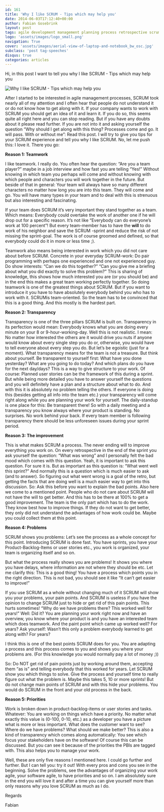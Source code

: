 ```yaml
---
id: 161
title: 'Why I like SCRUM - Tips which may help you'
date: 2014-06-03T17:12:40+00:00
author: Fabian Gosebrink
layout: post
tags: agile development management planning process retrospective scrum software tips 
logo: 'assets/images/logo_small.png'
navigation: True
cover: 'assets/images/aerial-view-of-laptop-and-notebook_bw_osc.jpg'
subclass: 'post tag-speeches'
disqus: true
categories: articles
---
```


Hi, in this post I want to tell you why I like SCRUM - Tips which may help you

![Why I like SCRUM - Tips which may help you]({{site.baseurl}}assets/articles/2014-06-03/08570960-945a-48e4-980d-ef95447107ea.png)

After I started to be interested in agile management processes, SCRUM took nearly all of my attention and I often hear that people do not understand it or do not know how to get along with it. If your company wants to work with SCRUM you should get an idea of it and learn it. If you do so, this seems quite all right here and you can stop reading. But if you have any doubts about it please read further. If you are not into it and asking yourself the question “Why should I get along with this thing? Processes come and go. It will pass. With or without me”: Read this post. I will try to give you tips for your SCRUM experience and tell you why I like SCRUM. No, let me push this: I love it. There you go:

**Reason 1: Teamwork**

I like teamwork. I really do. You often hear the question: “Are you a team player?” maybe in a job interview and how fast you are telling “Yes!” Without knowing in which team you perhaps will come and without knowing with which people and characters you will work together in the future. But beside of that in general: Your team will always have so many different characters no matter how long you are into this team. They will come and go. You will have many types in your team and to deal with this is strenuous but also interesting and fascinating.

If your team does SCRUM it’s very important they stand together as a team. Which means: Everybody could overtake the work of another one if he will drop out for a specific reason. It’s not like “Everybody can do everyone’s work at 100 percent”! But every team-member has to have the <strong>will</strong> to do work of his neighbor and save the SCRUM -sprint and reduce the risk of not missing the sprint-goal. The work is of course groomed and defined, so that everybody could do it in more or less time ;).

Teamwork also means being interested in work which you did not care about before SCRUM. Concrete in your everyday SCRUM-work: Do pair programming with perhaps one experienced and one not experienced guy. Do show interests: “Can we do this together?” “Can you give me a briefing about what you did exactly to solve this problem?” This is sharing of knowledge, this shows how much interested you are (or you should be) and in the end this makes a great team working perfectly together. So doing teamwork is one of the greatest things about SCRUM. But if you want to introduce it you have to have absolutely everybody behind you who has to work with it. SCRUMis team-oriented. So the team has to be convinced that this is a good thing. And this mostly is the hardest part.

**Reason 2: Transparency**

Transparency is one of the three pillars SCRUM is built on. Transparency in its perfection would mean: Everybody knows what you are doing every minute on your 8 or 9-hour-working-day. Well this is not realistic. I mean: No matter how interested the others are it would drive you nuts if anyone would know about every single step you do or, otherwise, you would have to tell everyone about every step you do. But let’s be egoistic (just for a moment). What transparency means for the team is not a treasure. But think about yourself. Be transparent to yourself first: What have you done yesterday? What are you going to do today? And which plans do you have for the next day/days? This is a way to give structure to your work. Of course: Planned user stories can be the framework of this during a sprint. But while being more detailed you have to answer yourself the questions and you will definitely have a plan and a structure about what to do. And with this it is absolutely no problem telling the others. If everyone is doing this (besides getting all info into the team etc.) your transparency will come right along while you are planning your work for yourself. The daily-standup is one place for this: Be transparent there! So with a daily meeting and a transparency you know always where your product is standing. No surprises. No work behind your back. If every team member is following transparency there should be less unforeseen issues during your sprint period.



**Reason 3: The improvement**

This is what makes SCRUM a process. The never ending will to improve everything you work on. On every retrospective in the end of the sprint you ask yourself the question: “What was wrong” and I personally felt the bad mood which comes with this question. Yeah, it is important to ask this question. For sure it is. But as important as this question is: “What went well this sprint?” And normally this is a question which is much easier to ask (and to answer). So figuring out what went wrong is a goal of the retro, but getting the facts that are doing well is a much easier way to get into this discussion. So: Ask this before you want to explain the bad points. Also here we come to a mentioned point. People who do not care about SCRUM will not have the will to get better. And this has to be there at 100% to get a good improvement. The team is the only part which has to do the work. They know best how to improve things. If they do not want to get better, they only did not understand the advantages of how work could be. Maybe you could collect them at this point.



**Reason 4: Problems**

SCRUM shows you problems: Let’s see the process as a whole concept for this point. Introducing SCRUM is done fast. You have sprints, you have your Product-Backlog-Items or user stories etc., you work is organized, your team is organizing itself and so on.

But what the process really shows you are problems! It shows you where you have delays, where information are not where they should be etc. Let me clarify this: This is a good thing! You have a process which points you in the right direction. This is not bad, you should see it like “It can’t get easier to improve!”

If you use SCRUM as a whole without changing much of it SCRUM will show you your problems, your pain points. And SCRUM is useless if you have the opinion to change SCRUM just to hide or get rid of this pain points. This hurts sometimes! “Why do we have problems there? This worked well for years!” Well: Did it? You are planning your work right now and have an overview, you know where your product is and you have an interested team which does teamwork. And the paint point which came up worked well? For years? Ask yourself: Wasn’t this only a problem everybody learned to get along with? For years?

I think this is one of the best points SCRUM does for you. You are adapting a process and this process comes to you and shows you where your problems are. (For this knowledge you would normally pay a lot of money ;))

So: Do NOT get rid of pain points just by working around them, accepting them “as is” and telling everybody that this worked for years. Let SCRUM show you which things to solve. Give the process and yourself time to really figure out what the problem is. Maybe this takes 5, 10 or more sprints! But do not change main points of SCRUM and with this hide your problems. You would do SCRUM in the front and your old process in the back.



**Reason 5: Priorities**

Work is broken down in product-backlog-items or user stories and tasks. Whatever: You are working on things which have a priority. No matter what exactly this value is (0-100, 0-10, etc.) as a developer you have a picture what is more or less important. What does the customer want to see? Where do we have problems? What should we make better? This is also a kind of transparency which comes along automatically: You see which focus your stakeholders have on the software! Of course this can be discussed. But you can see it because of the priorities the PBIs are tagged with. This also helps you to manage your work.



Well, these are only five reasons I mentioned here. I could go further and further. But I can tell you: try it out! With every pros and cons you see in the beginning. Solve the problems, see the advantages of organizing your work agile, your software agile, to have priorities and so on. I am absolutely sure in the end you will love it and after a time you can give yourself more than only reasons why you love SCRUM as much as I do.

Regards

Fabian
